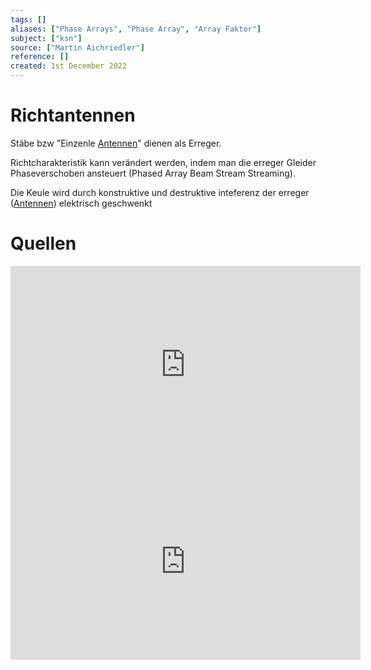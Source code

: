 ```yaml
---
tags: []
aliases: ["Phase Arrays", "Phase Array", "Array Faktor"]
subject: ["ksn"]
source: ["Martin Aichriedler"]
reference: []
created: 1st December 2022
---
```


# Richtantennen
Stäbe bzw "Einzenle [Antennen](Antenne.md)" dienen als Erreger.

Richtcharakteristik kann verändert werden, indem man die erreger Gleider Phaseverschoben ansteuert (Phased Array Beam Stream Streaming).

Die Keule wird durch konstruktive und destruktive inteferenz der erreger ([Antennen](Antenne.md)) elektrisch geschwenkt




# Quellen

<iframe width="560" height="315" src="https://www.youtube.com/embed/vtPPAnvJS6c" title="YouTube video player" frameborder="0" allow="accelerometer; autoplay; clipboard-write; encrypted-media; gyroscope; picture-in-picture" allowfullscreen></iframe>
<iframe width="560" height="315" src="https://www.youtube.com/embed/z4uxC7ISd-c" title="YouTube video player" frameborder="0" allow="accelerometer; autoplay; clipboard-write; encrypted-media; gyroscope; picture-in-picture" allowfullscreen></iframe>

